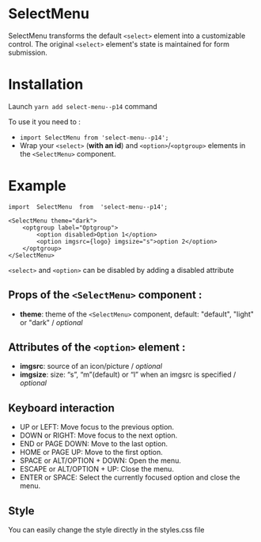 # SelectMenu

SelectMenu transforms the default `<select>` element into a customizable control. The original `<select>` element's state is maintained for form submission.

# Installation

Launch `yarn add select-menu--p14` command

To use it you need to :

- `import SelectMenu from 'select-menu--p14';`
- Wrap your `<select>` (**with an id**) and `<option>`/`<optgroup>` elements in the `<SelectMenu>` component.

# Example

```
import  SelectMenu  from  'select-menu--p14';

<SelectMenu theme="dark">
	<optgroup label="Optgroup">
		<option disabled>Option 1</option>
		<option imgsrc={logo} imgsize="s">option 2</option>
	</optgroup>
</SelectMenu>
```

`<select>` and `<option>` can be disabled by adding a disabled attribute

## **Props of the `<SelectMenu>` component :**

- **theme**: theme of the `<SelectMenu>` component, default: "default", "light" or "dark" / _optional_

## **Attributes of the `<option>` element :**

- **imgsrc**: source of an icon/picture / _optional_
- **imgsize**: size: “s”, “m”(default) or “l” when an imgsrc is specified / _optional_

## **Keyboard interaction**

- UP or LEFT: Move focus to the previous option.
- DOWN or RIGHT: Move focus to the next option.
- END or PAGE DOWN: Move to the last option.
- HOME or PAGE UP: Move to the first option.
- SPACE or ALT/OPTION + DOWN: Open the menu.
- ESCAPE or ALT/OPTION + UP: Close the menu.
- ENTER or SPACE: Select the currently focused option and close the menu.

## Style

You can easily change the style directly in the styles.css file
